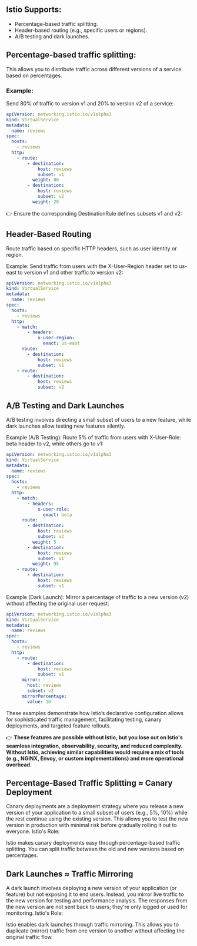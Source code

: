 ## Istio Supports:
- Percentage-based traffic splitting.
- Header-based routing (e.g., specific users or regions).
- A/B testing and dark launches.

## Percentage-based traffic splitting:
This allows you to distribute traffic across different versions of a service based on percentages.

### Example:
Send 80% of traffic to version v1 and 20% to version v2 of a service:

```yaml
apiVersion: networking.istio.io/v1alpha3
kind: VirtualService
metadata:
  name: reviews
spec:
  hosts:
    - reviews
  http:
    - route:
        - destination:
            host: reviews
            subset: v1
          weight: 80
        - destination:
            host: reviews
            subset: v2
          weight: 20
```
👉 Ensure the corresponding DestinationRule defines subsets v1 and v2:

## Header-Based Routing
Route traffic based on specific HTTP headers, such as user identity or region.

Example:
Send traffic from users with the X-User-Region header set to us-east to version v1 and other traffic to version v2:

```yaml
apiVersion: networking.istio.io/v1alpha3
kind: VirtualService
metadata:
  name: reviews
spec:
  hosts:
    - reviews
  http:
    - match:
        - headers:
            x-user-region:
              exact: us-east
      route:
        - destination:
            host: reviews
            subset: v1
    - route:
        - destination:
            host: reviews
            subset: v2
```

## A/B Testing and Dark Launches
A/B testing involves directing a small subset of users to a new feature, while dark launches allow testing new features silently.

Example (A/B Testing):
Route 5% of traffic from users with X-User-Role: beta header to v2, while others go to v1:

```yaml
apiVersion: networking.istio.io/v1alpha3
kind: VirtualService
metadata:
  name: reviews
spec:
  hosts:
    - reviews
  http:
    - match:
        - headers:
            x-user-role:
              exact: beta
      route:
        - destination:
            host: reviews
            subset: v2
          weight: 5
        - destination:
            host: reviews
            subset: v1
          weight: 95
    - route:
        - destination:
            host: reviews
            subset: v1
```

Example (Dark Launch):
Mirror a percentage of traffic to a new version (v2) without affecting the original user request:

```yaml
apiVersion: networking.istio.io/v1alpha3
kind: VirtualService
metadata:
  name: reviews
spec:
  hosts:
    - reviews
  http:
    - route:
        - destination:
            host: reviews
            subset: v1
      mirror:
        host: reviews
        subset: v2
      mirrorPercentage:
        value: 10
```
These examples demonstrate how Istio’s declarative configuration allows for sophisticated traffic management, facilitating testing, canary deployments, and targeted feature rollouts.

👉 **These features are possible without Istio, but you lose out on Istio's seamless integration, observability, security, and reduced complexity. 
Without Istio, achieving similar capabilities would require a mix of tools (e.g., NGINX, Envoy, or custom implementations) and more operational overhead.**

## Percentage-Based Traffic Splitting ≈ Canary Deployment

Canary deployments are a deployment strategy where you release a new version of your application to a small subset of users (e.g., 5%, 10%) while the rest continue using the existing version.
This allows you to test the new version in production with minimal risk before gradually rolling it out to everyone.
Istio's Role:

Istio makes canary deployments easy through percentage-based traffic splitting. You can split traffic between the old and new versions based on percentages.

##  Dark Launches ≈ Traffic Mirroring

A dark launch involves deploying a new version of your application (or feature) but not exposing it to end users. Instead, you mirror live traffic to the new version for testing and performance analysis.
The responses from the new version are not sent back to users; they're only logged or used for monitoring.
Istio's Role:

Istio enables dark launches through traffic mirroring. This allows you to duplicate (mirror) traffic from one version to another without affecting the original traffic flow.
